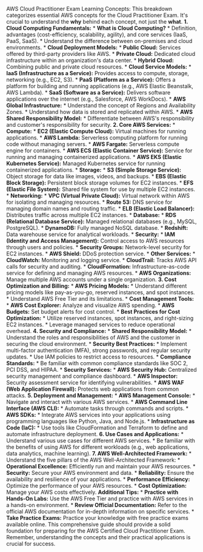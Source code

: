 AWS Cloud Practitioner Exam Learning Concepts: This breakdown categorizes essential AWS concepts for the Cloud Practitioner Exam. It's crucial to understand the **why** behind each concept, not just the **what**. **1. Cloud Computing Fundamentals:** * **What is Cloud Computing?** * Definition, advantages (cost-efficiency, scalability, agility), and core services (IaaS, PaaS, SaaS). * Understand the difference between on-premises and cloud environments. * **Cloud Deployment Models:** * **Public Cloud:** Services offered by third-party providers like AWS. * **Private Cloud:** Dedicated cloud infrastructure within an organization's data center. * **Hybrid Cloud:** Combining public and private cloud resources. * **Cloud Service Models:** * **IaaS (Infrastructure as a Service):** Provides access to compute, storage, networking (e.g., EC2, S3). * **PaaS (Platform as a Service):** Offers a platform for building and running applications (e.g., AWS Elastic Beanstalk, AWS Lambda). * **SaaS (Software as a Service):** Delivers software applications over the internet (e.g., Salesforce, AWS WorkDocs). * **AWS Global Infrastructure:** * Understand the concept of Regions and Availability Zones. * Understand how data is stored and replicated within AWS. * **AWS Shared Responsibility Model:** * Differentiate between AWS's responsibility and customer's responsibility for security. **2. Core AWS Services:** * **Compute:** * **EC2 (Elastic Compute Cloud):** Virtual machines for running applications. * **AWS Lambda:** Serverless computing platform for running code without managing servers. * **AWS Fargate:** Serverless compute engine for containers. * **AWS ECS (Elastic Container Service):** Service for running and managing containerized applications. * **AWS EKS (Elastic Kubernetes Service):** Managed Kubernetes service for running containerized applications. * **Storage:** * **S3 (Simple Storage Service):** Object storage for data like images, videos, and backups. * **EBS (Elastic Block Storage):** Persistent block storage volumes for EC2 instances. * **EFS (Elastic File System):** Shared file system for use by multiple EC2 instances. * **Networking:** * **VPC (Virtual Private Cloud):** Virtual network within AWS for isolating and managing resources. * **Route 53:** DNS service for managing domain names and routing traffic. * **ELB (Elastic Load Balancer):** Distributes traffic across multiple EC2 instances. * **Database:** * **RDS (Relational Database Service):** Managed relational databases (e.g., MySQL, PostgreSQL). * **DynamoDB:** Fully managed NoSQL database. * **Redshift:** Data warehouse service for analytical workloads. * **Security:** * **IAM (Identity and Access Management):** Control access to AWS resources through users and policies. * **Security Groups:** Network-level security for EC2 instances. * **AWS Shield:** DDoS protection service. * **Other Services:** * **CloudWatch:** Monitoring and logging service. * **CloudTrail:** Tracks AWS API calls for security and auditing. * **CloudFormation:** Infrastructure-as-code service for defining and managing AWS resources. * **AWS Organizations:** Manage multiple AWS accounts under a single organization. **3. Cost Optimization and Billing:** * **AWS Pricing Models:** * Understand different pricing models like pay-as-you-go, reserved instances, and spot instances. * Understand AWS Free Tier and its limitations. * **Cost Management Tools:** * **AWS Cost Explorer:** Analyze and visualize AWS spending. * **AWS Budgets:** Set budget alerts for cost control. * **Best Practices for Cost Optimization:** * Utilize reserved instances, spot instances, and right-sizing EC2 instances. * Leverage managed services to reduce operational overhead. **4. Security and Compliance:** * **Shared Responsibility Model:** * Understand the roles and responsibilities of AWS and the customer in securing the cloud environment. * **Security Best Practices:** * Implement multi-factor authentication (MFA), strong passwords, and regular security updates. * Use IAM policies to restrict access to resources. * **Compliance Standards:** * Be familiar with common compliance standards like SOC 2, PCI DSS, and HIPAA. * **Security Services:** * **AWS Security Hub:** Centralized security management and compliance dashboard. * **AWS Inspector:** Security assessment service for identifying vulnerabilities. * **AWS WAF (Web Application Firewall):** Protects web applications from common attacks. **5. Deployment and Management:** * **AWS Management Console:** * Navigate and interact with various AWS services. * **AWS Command Line Interface (AWS CLI):** * Automate tasks through commands and scripts. * **AWS SDKs:** * Integrate AWS services into your applications using programming languages like Python, Java, and Node.js. * **Infrastructure as Code (IaC):** * Use tools like CloudFormation and Terraform to define and automate infrastructure deployment. **6. Use Cases and Applications:** * Understand various use cases for different AWS services. * Be familiar with the benefits of using AWS for different workloads (e.g., web applications, data analytics, machine learning). **7. AWS Well-Architected Framework:** * Understand the five pillars of the AWS Well-Architected Framework: * **Operational Excellence:** Efficiently run and maintain your AWS resources. * **Security:** Secure your AWS environment and data. * **Reliability:** Ensure the availability and resilience of your applications. * **Performance Efficiency:** Optimize the performance of your AWS resources. * **Cost Optimization:** Manage your AWS costs effectively. **Additional Tips:** * **Practice with Hands-On Labs:** Use the AWS Free Tier and practice with AWS services in a hands-on environment. * **Review Official Documentation:** Refer to the official AWS documentation for in-depth information on specific services. * **Take Practice Exams:** Practice your knowledge with free practice exams available online. This comprehensive guide should provide a solid foundation for preparing for the AWS Certified Cloud Practitioner Exam. Remember, understanding the concepts and their practical applications is crucial for success.
